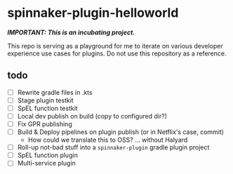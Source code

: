 # spinnaker-plugin-helloworld

_**IMPORTANT: This is an incubating project.**_

This repo is serving as a playground for me to iterate on various developer experience use cases for plugins.
Do not use this repository as a reference.

## todo

- [ ] Rewrite gradle files in .kts
- [ ] Stage plugin testkit
- [ ] SpEL function testkit
- [ ] Local dev publish on build (copy to configured dir?)
- [ ] Fix GPR publishing
- [ ] Build & Deploy pipelines on plugin publish (or in Netflix's case, commit)
  * How could we translate this to OSS? ... without Halyard
- [ ] Roll-up not-bad stuff into a `spinnaker-plugin` gradle plugin project
- [ ] SpEL function plugin
- [ ] Multi-service plugin
